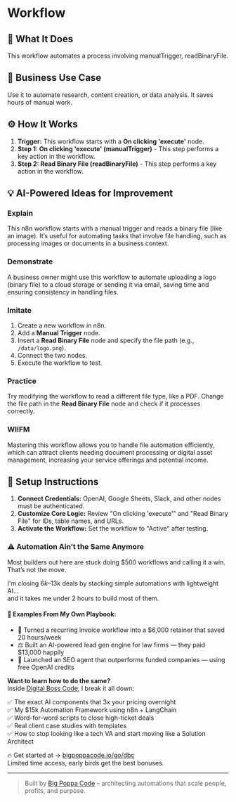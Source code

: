 # Workflow

## 🚀 What It Does
This workflow automates a process involving manualTrigger, readBinaryFile.

## 💼 Business Use Case
Use it to automate research, content creation, or data analysis. It saves hours of manual work.

## ⚙️ How It Works
1.  **Trigger:** This workflow starts with a **On clicking 'execute'** node.
2. **Step 1: On clicking 'execute' (manualTrigger)** - This step performs a key action in the workflow.
3. **Step 2: Read Binary File (readBinaryFile)** - This step performs a key action in the workflow.

## 💡 AI-Powered Ideas for Improvement
### Explain
This n8n workflow starts with a manual trigger and reads a binary file (like an image). It’s useful for automating tasks that involve file handling, such as processing images or documents in a business context.

### Demonstrate
A business owner might use this workflow to automate uploading a logo (binary file) to a cloud storage or sending it via email, saving time and ensuring consistency in handling files.

### Imitate
1. Create a new workflow in n8n.
2. Add a **Manual Trigger** node.
3. Insert a **Read Binary File** node and specify the file path (e.g., `/data/logo.png`).
4. Connect the two nodes.
5. Execute the workflow to test.

### Practice
Try modifying the workflow to read a different file type, like a PDF. Change the file path in the **Read Binary File** node and check if it processes correctly.

### WIIFM
Mastering this workflow allows you to handle file automation efficiently, which can attract clients needing document processing or digital asset management, increasing your service offerings and potential income.

## 🔧 Setup Instructions
1. **Connect Credentials:** OpenAI, Google Sheets, Slack, and other nodes must be authenticated.
2. **Customize Core Logic:** Review "On clicking 'execute'" and "Read Binary File" for IDs, table names, and URLs.
3. **Activate the Workflow:** Set the workflow to "Active" after testing.

### ⚠️ Automation Ain’t the Same Anymore

Most builders out here are stuck doing $500 workflows and calling it a win.  
That’s not the move.  

I'm closing $6k–$13k deals by stacking simple automations with lightweight AI...  
and it takes me under 2 hours to build most of them.

#### 🧠 Examples From My Own Playbook:
- 🔁 Turned a recurring invoice workflow into a $6,000 retainer that saved 20 hours/week  
- ⚖️ Built an AI-powered lead gen engine for law firms — they paid $13,000 happily  
- 🚀 Launched an SEO agent that outperforms funded companies — using free OpenAI credits  

**Want to learn how to do the same?**  
Inside [Digital Boss Code](https://bigpoppacode.io/go/dbc), I break it all down:

✅ The exact AI components that 3x your pricing overnight  
✅ My $15k Automation Framework using n8n + LangChain  
✅ Word-for-word scripts to close high-ticket deals  
✅ Real client case studies with templates  
✅ How to stop looking like a tech VA and start moving like a Solution Architect  

🔥 Get started at → [bigpoppacode.io/go/dbc](https://bigpoppacode.io/go/dbc)  
Limited time access, early birds get the best bonuses.

---
> Built by [Big Poppa Code](https://bigpoppacode.io) – architecting automations that scale people, profits, and purpose.
